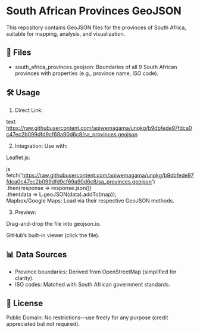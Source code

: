 # South African Provinces GeoJSON
This repository contains GeoJSON files for the provinces of South Africa, suitable for mapping, analysis, and visualization.

## 📂 Files
- south_africa_provinces.geojson: Boundaries of all 9 South African provinces with properties (e.g., province name, ISO code).

## 🛠️ Usage
1. Direct Link:

text
https://raw.githubusercontent.com/apiwemagama/unpkg/b9dbfede97fdca0c47ec2b099dfd9cf69a90d6c8/sa_provinces.geojson

2. Integration: Use with:

Leaflet.js:

js
fetch('https://raw.githubusercontent.com/apiwemagama/unpkg/b9dbfede97fdca0c47ec2b099dfd9cf69a90d6c8/sa_provinces.geojson')  
  .then(response => response.json())  
  .then(data => L.geoJSON(data).addTo(map));  
Mapbox/Google Maps: Load via their respective GeoJSON methods.

3. Preview:

Drag-and-drop the file into geojson.io.

GitHub’s built-in viewer (click the file).

## 📊 Data Sources

- Province boundaries: Derived from OpenStreetMap (simplified for clarity).
- ISO codes: Matched with South African government standards.

## 📜 License

Public Domain: No restrictions—use freely for any purpose (credit appreciated but not required).
